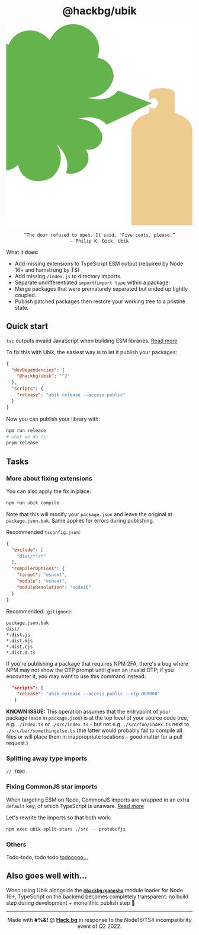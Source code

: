 <div align="center">

# @hackbg/ubik

![](./ubik.svg)

```
“The door refused to open. It said, "Five cents, please.”
― Philip K. Dick, Ubik
```

</div>

What it does:

* Add missing extensions to TypeScript ESM output (required by Node 16+ and hamstrung by TS)
* Add missing `/index.js` to directory imports.
* Separate undifferentiated `import`/`import type` within a package.
* Merge packages that were prematurely separated but ended up tightly coupled.
* Publish patched packages then restore your working tree to a pristine state.

## Quick start

`tsc` outputs invalid JavaScript when building ESM libraries. [Read more](./docs/extensions.md)

To fix this with Ubik, the easiest way is to let it publish your packages:

```json
{
  "devDependencies": {
    "@hackbg/ubik": "^2"
  },
  "scripts": {
    "release": "ubik release --access public"
  }
}
```

Now you can publish your library with:

```bash
npm run release
# what we do is:
pnpm release
```

## Tasks

### More about fixing extensions

You can also apply the fix in place:

```sh
npm run ubik compile
```

Note that this will modify your `package.json` and leave the original at `package.json.bak`.
Same applies for errors during publishing.

Recommended `tsconfig.json`:

```json
{
  "exclude": [
    "dist/**/*"
  ],
  "compilerOptions": {
    "target": "esnext",
    "module": "esnext",
    "moduleResolution": "node10"
  }
}
```

Recommended `.gitignore`:

```
package.json.bak
dist/
*.dist.js
*.dist.mjs
*.dist.cjs
*.dist.d.ts
```

If you're publishing a package that requires NPM 2FA,
there's a bug where NPM may not show the OTP prompt
until given an invalid OTP; if you encounter it, you
may want to use this command instead:

```json
  "scripts": {
    "release": "ubik release --access public --otp 000000"
   }
```

**KNOWN ISSUE:** This operation assumes that the entrypoint of your package (`main` in `package.json`)
is at the top level of your source code tree, e.g. `./index.ts` or `./src/index.ts` -
but not e.g. `./src/foo/index.ts` next to `./src/bar/somethingelse.ts` (the latter
would probably fail to compile all files or will place them in inappropriate locations -
good matter for a pull request.)

### Splitting away type imports

```sh
// TODO
```

### Fixing CommonJS star imports

When targeting ESM on Node, CommonJS imports are wrapped in an extra `default` key,
of which TypeScript is unaware. [Read more](./docs/split-stars.md)

Let's rewrite the imports so that both work:

```sh
npm exec ubik split-stars ./src -- protobufjs
```

### Others

Todo-todo, todo todo [todooooo...](https://youtu.be/VyZiIuMufTA?si=Owhmey5gRLN-AaaK&t=11)

## Also goes well with...

When using Ubik alongside the [**`@hackbg/ganesha`**](https://github.com/hackbg/ganesha)
module loader for Node 16+, TypeScript on the backend becomes completely transparent:
no build step during development + monolithic publish step 🐘

<div align="center">

---

Made with **#%&!** @ [**Hack.bg**](https://foss.hack.bg)
in response to the Node16/TS4 incompatibility event of Q2 2022.

</div>

